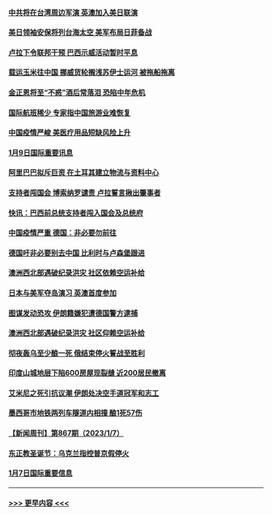 #### [中共将在台湾周边军演 英澳加入美日联演](../pages/prog202/a103621255.md?t=01100943) 
#### [美日领袖安保将列台海太空 美军布局日菲备战](../pages/prog202/a103621116.md?t=01100943) 
#### [卢拉下令联邦干预 巴西示威活动暂时平息](../pages/prog202/a103621113.md?t=01100943) 
#### [载运玉米往中国 挪威货轮搁浅苏伊士运河 被拖船拖离](../pages/prog202/a103620859.md?t=01100943) 
#### [金正恩将至“不惑”酒后常落泪 恐陷中年危机](../pages/prog202/a103620801.md?t=01100943) 
#### [国际航班稀少 专家指中国旅游业难恢复](../pages/prog202/a103620793.md?t=01100943) 
#### [中国疫情严峻 美医疗用品短缺风险上升](../pages/prog202/a103620790.md?t=01100943) 
#### [1月9日国际重要讯息](../pages/prog202/a103620821.md?t=01100943) 
#### [阿里巴巴拟斥巨资 在土耳其建立物流与资料中心](../pages/prog202/a103620711.md?t=01100943) 
#### [支持者闯国会 博索纳罗谴责 卢拉誓言揪出肇事者](../pages/prog202/a103620641.md?t=01100943) 
#### [快讯：巴西前总统支持者闯入国会及总统府](../pages/prog202/a103620473.md?t=01100943) 
#### [中国疫情严重 德国：非必要勿前往](../pages/prog202/a103620471.md?t=01100943) 
#### [德国吁非必要别去中国 比利时与卢森堡跟进](../pages/prog202/a103620215.md?t=01100943) 
#### [澳洲西北部遇破纪录洪灾 社区依赖空运补给](../pages/prog202/a103620153.md?t=01100943) 
#### [日本与美军夺岛演习 英澳首度参加](../pages/prog202/a103620155.md?t=01100943) 
#### [图谋发动恐攻 伊朗籍嫌犯遭德国警方逮捕](../pages/prog202/a103620151.md?t=01100943) 
#### [澳洲西北部遇破纪录洪灾 社区仰赖空运补给](../pages/prog202/a103620017.md?t=01100943) 
#### [彻夜轰乌至少酿一死 俄结束停火誓战至胜利](../pages/prog202/a103620007.md?t=01100943) 
#### [印度山城地层下陷600房屋现裂缝 近200居民撤离](../pages/prog202/a103619967.md?t=01100943) 
#### [艾米尼之死引抗议潮 伊朗处决空手道冠军和志工](../pages/prog202/a103619945.md?t=01100943) 
#### [墨西哥市地铁两列车隧道内相撞 酿1死57伤](../pages/prog202/a103619937.md?t=01100943) 
#### [【新闻周刊】第867期（2023/1/7）](../pages/prog202/a103619857.md?t=01100943) 
#### [东正教圣诞节：乌克兰指控普京假停火](../pages/prog202/a103619741.md?t=01100943) 
#### [1月7日国际重要信息](../pages/prog202/a103619736.md?t=01100943) 

----
#### [ >>> 更早内容 <<< ](../indexes/prog202-earlier.md)
